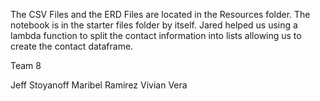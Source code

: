 The CSV Files and the ERD Files are located in the Resources folder.  The notebook is in the starter files folder by itself.
Jared helped us using a lambda function to split the contact information into lists allowing us to create the contact dataframe.

Team 8

Jeff Stoyanoff
Maribel Ramirez
Vivian Vera 
